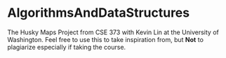 # AlgorithmsAndDataStructures
The Husky Maps Project from CSE 373 with Kevin Lin at the University of Washington.
Feel free to use this to take inspiration from, but **Not** to plagiarize especially if taking the course.
